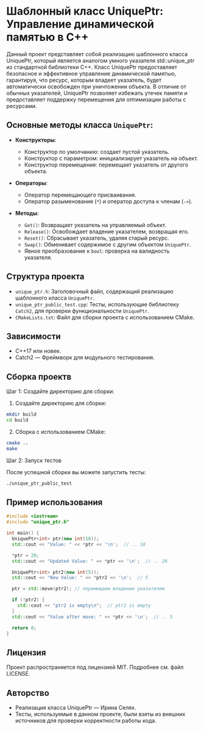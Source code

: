 # Шаблонный класс UniquePtr: Управление динамической памятью в C++

Данный проект представляет собой реализацию шаблонного класса UniquePtr, который является аналогом умного указателя std::unique_ptr из стандартной библиотеки C++. Класс UniquePtr предоставляет безопасное и эффективное управление динамической памятью, гарантируя, что ресурс, которым владеет указатель, будет автоматически освобожден при уничтожении объекта. В отличие от обычных указателей, UniquePtr позволяет избежать утечек памяти и предоставляет поддержку перемещения для оптимизации работы с ресурсами.

## Основные методы класса `UniquePtr`:
- **Конструкторы**:
  - Конструктор по умолчанию: создает пустой указатель.
  - Конструктор с параметром: инициализирует указатель на объект.
  - Конструктор перемещения: перемещает указатель от другого объекта.

- **Операторы**:
  - Оператор перемещающего присваивания.
  - Оператор разыменования (`*`) и оператор доступа к членам (`->`).

- **Методы**:
  - `Get()`: Возвращает указатель на управляемый объект.
  - `Release()`: Освобождает владение указателем, возвращая его.
  - `Reset()`: Сбрасывает указатель, удаляя старый ресурс.
  - `Swap()`: Обменивает содержимое с другим объектом `UniquePtr`.
  - Явное преобразование к `bool`: проверка на валидность указателя.
 
## Структура проекта
- `unique_ptr.h`: Заголовочный файл, содержащий реализацию шаблонного класса `UniquePtr`.
- `unique_ptr_public_test.cpp`: Тесты, использующие библиотеку `Catch2`, для проверки функциональности `UniquePtr`.
- `CMakeLists.txt`: Файл для сборки проекта с использованием CMake.

## Зависимости
- C++17 или новее.
- Catch2 — Фреймворк для модульного тестирования.

## Сборка проектв
Шаг 1: Создайте директорию для сборки:
1. Создайте директорию для сборки:
```bash
mkdir build
cd build
```
2. Сборка с использованием CMake:
```bash
cmake ..
make
```
Шаг 2: Запуск тестов

После успешной сборки вы можете запустить тесты:
```bash
./unique_ptr_public_test
```

## Пример использования
```cpp
#include <iostream>
#include "unique_ptr.h"

int main() {
  UniquePtr<int> ptr(new int(10));
  std::cout << "Value: " << *ptr << '\n';  // .. 10

  *ptr = 20;
  std::cout << "Updated Value: " << *ptr << '\n';  // .. 20

  UniquePtr<int> ptr2(new int(5));
  std::cout << "New Value: " << *ptr2 << '\n';  // 5

  ptr = std::move(ptr2); // перемещаем владение указателем 

  if (!ptr2) {
    std::cout << "ptr2 is empty\n";  // ptr2 is empty
  }
  std::cout << "Value after move: " << *ptr << '\n';  // .. 5

  return 0;
}

```
## Лицензия
Проект распространяется под лицензией MIT. Подробнее см. файл LICENSE.

## Авторство
+ Реализация класса UniquePtr — Ирина Селях.
+ Тесты, используемые в данном проекте, были взяты из внешних источников для проверки корректности работы кода.
